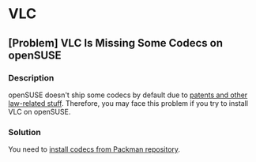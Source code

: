 # VLC

## [Problem] VLC Is Missing Some Codecs on openSUSE

### Description

openSUSE doesn't ship some codecs by default due to [patents and other law-related stuff](https://en.opensuse.org/Restricted_formats). Therefore, you may face this problem if you try to install VLC on openSUSE.

### Solution

You need to [install codecs from Packman repository](http://opensuse-community.org/).
